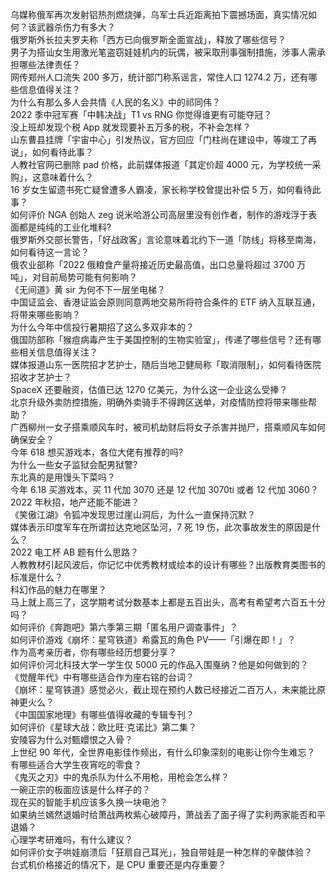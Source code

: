 乌媒称俄军再次发射铝热剂燃烧弹，乌军士兵近距离拍下震撼场面，真实情况如何？该武器杀伤力有多大？  
俄罗斯外长拉夫罗夫称「西方已向俄罗斯全面宣战」，释放了哪些信号？  
男子为搭讪女生用激光笔盗窃娃娃机内的玩偶，被采取刑事强制措施，涉事人需承担哪些法律责任？  
网传郑州人口流失 200 多万，统计部门称系谣言，常住人口 1274.2 万，还有哪些信息值得关注？  
为什么有那么多人会共情《人民的名义》中的祁同伟？  
2022 季中冠军赛「中韩决战」T1 vs RNG 你觉得谁更有可能夺冠？  
没上班却发现个税 App 就发现要补五万多的税，不补会怎样？  
山东曹县挂牌「宇宙中心」引发热议，官方回应「门柱尚在建设中，等竣工了再说」，如何看待此事？  
人教社官网已删除 pad 价格，此前媒体报道「其定价超 4000 元，为学校统一采购」，这意味着什么？  
16 岁女生留遗书死亡疑曾遭多人霸凌，家长称学校曾提出补偿 5 万，如何看待此事？  
如何评价 NGA 创始人 zeg 说米哈游公司高层里没有创作者，制作的游戏浮于表面都是纯纯的工业化堆料?  
俄罗斯外交部长警告，「好战政客」言论意味着北约下一道「防线」将移至南海，如何看待这一言论？  
俄农业部称「2022 俄粮食产量将接近历史最高值，出口总量将超过 3700 万吨」，对目前局势可能有何影响？  
《无间道》黄 sir 为何不下一层坐电梯？  
中国证监会、香港证监会原则同意两地交易所将符合条件的 ETF 纳入互联互通，将带来哪些影响？  
为什么今年中信投行暑期招了这么多双非本的？  
俄国防部称「猴痘病毒产生于美国控制的生物实验室」，传递了哪些信号？还有哪些相关信息值得关注？  
媒体报道山东一医院招才艺护士，随后当地卫健局称「取消限制」，如何看待医院招收才艺护士？  
​SpaceX 还要融资，估值已达 1270 亿美元，为什么这一企业这么受捧？  
北京升级外卖防控措施，明确外卖骑手不得跨区送单，对疫情防控将带来哪些帮助？  
广西柳州一女子搭乘顺风车时，被司机劫财后将女子杀害并抛尸，搭乘顺风车如何确保安全？  
今年 618 想买游戏本，各位大佬有推荐的吗?  
为什么一些女子监狱会配男狱警?  
东北真的是用馒头下菜吗？  
今年 6.18 买游戏本，买 11 代加 3070 还是 12 代加 3070ti 或者 12 代加 3060？  
2022 年秋招，地产还能不能进？  
《笑傲江湖》令狐冲发现思过崖山洞后，为什么一直保持沉默？  
媒体表示印度军车在所谓拉达克地区坠河，7 死 19 伤，此次事故发生的原因是什么？  
2022 电工杯 AB 题有什么思路？  
人教教材引起风波后，你记忆中优秀教材或绘本的设计有哪些？出版教育类图书的标准是什么？  
科幻作品的魅力在哪里？  
马上就上高三了，这学期考试分数基本上都是五百出头，高考有希望考六百五十分吗？  
如何评价《奔跑吧》第六季第三期「匿名用户调查事件」？  
如何评价游戏《崩坏：星穹铁道》希露瓦的角色 PV——「引爆在即！」？  
作为高考亲历者，你有哪些经历想要分享？  
如何评价河北科技大学一学生仅 5000 元的作品入围戛纳？他是如何做到的？  
《觉醒年代》中有哪些适合作为座右铭的台词？  
《崩坏：星穹铁道》感觉必火，截止现在预约人数已经接近二百万人，未来能比原神更火么？  
《中国国家地理》有哪些值得收藏的专辑专刊？  
如何评价《星球大战：欧比旺·克诺比》第二集？  
安陵容为什么对甄嬛恨之入骨？  
上世纪 90 年代，全世界电影佳作频出，有什么印象深刻的电影让你今生难忘？  
有哪些适合大学生夜宵吃的零食？  
《鬼灭之刃》中的鬼杀队为什么不用枪，用枪会怎么样？  
一碗正宗的板面应该是什么样子的？  
现在买的智能手机应该多久换一块电池？  
如果纳兰嫣然退婚时给萧战两枚紫心破障丹，萧战丢了面子得了实利两家能否和平退婚？  
心理学考研难吗，有什么建议？  
如何评价女子哄娃崩溃后「狂扇自己耳光」，独自带娃是一种怎样的辛酸体验？  
台式机价格接近的情况下，是 CPU 重要还是内存重要？  
